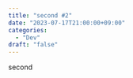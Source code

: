 ```yaml
---
title: "second #2"
date: "2023-07-17T21:00:00+09:00"
categories:
  - "Dev"
draft: "false"
---
```


second
